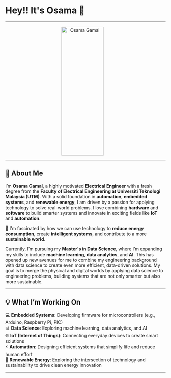 # Hey!! It's Osama 👋
---
<p align="center">
  <img src="https://github.com/user-attachments/assets/62fce6df-f97c-4831-b76a-6cf5cb70be82" alt="Osama Gamal" width="133" height="404" style="margin-right: 20px;" />
</p>

---

## 🚀 About Me

I’m **Osama Gamal**, a highly motivated **Electrical Engineer** with a fresh degree from the **Faculty of Electrical Engineering at Universiti Teknologi Malaysia (UTM)**. With a solid foundation in **automation**, **embedded systems**, and **renewable energy**, I am driven by a passion for applying technology to solve real-world problems. I love combining **hardware** and **software** to build smarter systems and innovate in exciting fields like **IoT** and **automation**.

🔋 I'm fascinated by how we can use technology to **reduce energy consumption**, create **intelligent systems**, and contribute to a more **sustainable world**.

Currently, I’m pursuing my **Master's in Data Science**, where I’m expanding my skills to include **machine learning**, **data analytics**, and **AI**. This has opened up new avenues for me to combine my engineering background with data science to create even more efficient, data-driven solutions. My goal is to merge the physical and digital worlds by applying data science to engineering problems, building systems that are not only smarter but also more sustainable.

---

## 💡 What I’m Working On

💻 **Embedded Systems**: Developing firmware for microcontrollers (e.g., Arduino, Raspberry Pi, PIC)  
📊 **Data Science**: Exploring machine learning, data analytics, and AI  
🌐 **IoT (Internet of Things)**: Connecting everyday devices to create smart solutions  
⚡ **Automation**: Designing efficient systems that simplify life and reduce human effort  
🌱 **Renewable Energy**: Exploring the intersection of technology and sustainability to drive clean energy innovation

---


